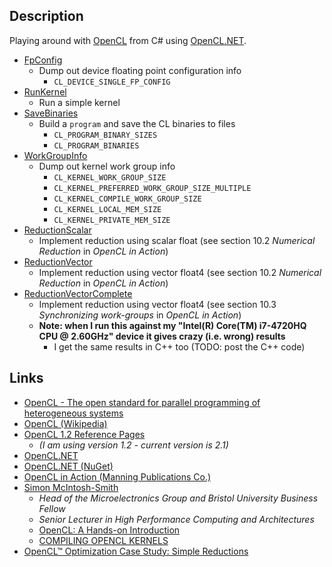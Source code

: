 
## Description

Playing around with [OpenCL](https://www.khronos.org/opencl/) from C# using [OpenCL.NET](https://openclnet.codeplex.com/).

* [FpConfig](https://github.com/taylorjg/OpenCLExperiments/tree/master/FpConfig)
    * Dump out device floating point configuration info
        * `CL_DEVICE_SINGLE_FP_CONFIG`
* [RunKernel](https://github.com/taylorjg/OpenCLExperiments/tree/master/RunKernel)
    * Run a simple kernel
* [SaveBinaries](https://github.com/taylorjg/OpenCLExperiments/tree/master/SaveBinaries)
    * Build a `program` and save the CL binaries to files
        * `CL_PROGRAM_BINARY_SIZES`
        * `CL_PROGRAM_BINARIES`
* [WorkGroupInfo](https://github.com/taylorjg/OpenCLExperiments/tree/master/WorkGroupInfo)
    * Dump out kernel work group info
        * `CL_KERNEL_WORK_GROUP_SIZE`
        * `CL_KERNEL_PREFERRED_WORK_GROUP_SIZE_MULTIPLE`
        * `CL_KERNEL_COMPILE_WORK_GROUP_SIZE`
        * `CL_KERNEL_LOCAL_MEM_SIZE`
        * `CL_KERNEL_PRIVATE_MEM_SIZE`
* [ReductionScalar](https://github.com/taylorjg/OpenCLExperiments/tree/master/ReductionScalar)
    * Implement reduction using scalar float (see section 10.2 _Numerical Reduction_ in _OpenCL in Action_)
* [ReductionVector](https://github.com/taylorjg/OpenCLExperiments/tree/master/ReductionVector)
    * Implement reduction using vector float4 (see section 10.2 _Numerical Reduction_ in _OpenCL in Action_)
* [ReductionVectorComplete](https://github.com/taylorjg/OpenCLExperiments/tree/master/ReductionVectorComplete)
    * Implement reduction using vector float4 (see section 10.3 _Synchronizing work-groups_ in _OpenCL in Action_)
    * __Note: when I run this against my "Intel(R) Core(TM) i7-4720HQ CPU @ 2.60GHz" device it gives crazy (i.e. wrong) results__
        * I get the same results in C++ too (TODO: post the C++ code)

## Links

* [OpenCL - The open standard for parallel programming of heterogeneous systems](https://www.khronos.org/opencl/)
* [OpenCL (Wikipedia)](https://en.wikipedia.org/wiki/OpenCL)
* [OpenCL 1.2 Reference Pages](https://www.khronos.org/registry/cl/sdk/1.2/docs/man/xhtml/)
    * _(I am using version 1.2 - current version is 2.1)_
* [OpenCL.NET](https://openclnet.codeplex.com/)
* [OpenCL.NET (NuGet)](https://www.nuget.org/packages/OpenCL.Net/)
* [OpenCL in Action (Manning Publications Co.)](https://www.manning.com/books/opencl-in-action)
* [Simon McIntosh-Smith](https://www.cs.bris.ac.uk/home/simonm/)
    * _Head of the Microelectronics Group and Bristol University Business Fellow_
    * _Senior Lecturer in High Performance Computing and Architectures_
    * [OpenCL: A Hands-on Introduction](https://www.cs.bris.ac.uk/home/simonm/SC13/OpenCL_slides_SC13.pdf)
    * [COMPILING OPENCL KERNELS](http://www.cs.bris.ac.uk/home/simonm/montblanc/AdvancedOpenCL_full.pdf)
* [OpenCL™ Optimization Case Study: Simple Reductions](http://developer.amd.com/resources/documentation-articles/articles-whitepapers/opencl-optimization-case-study-simple-reductions/)
